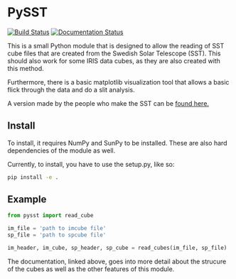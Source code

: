 PySST
==========

[![Build Status](https://travis-ci.org/nabobalis/PySST.svg?branch=master)](https://travis-ci.org/nabobalis/PySST)
[![Documentation Status](http://readthedocs.org/projects/pysst/badge/?version=latest)](http://pysst.readthedocs.io/en/latest/?badge=latest)

This is a small Python module that is designed to allow the reading of SST cube files that are created from the Swedish Solar Telescope (SST).
This should also work for some IRIS data cubes, as they are also created with this method.

Furthermore, there is a basic matplotlib visualization tool that allows a basic flick through the data and do a slit analysis.

A version made by the people who make the SST can be [found here.](https://github.com/ITA-Solar/helita)

Install
-------

To install, it requires NumPy and SunPy to be installed.
These are also hard dependencies of the module as well.

Currently, to install, you have to use the setup.py, like so:

```bash
pip install -e .
```

Example
-------

```python
from pysst import read_cube

im_file = 'path to imcube file'
sp_file = 'path to spcube file'

im_header, im_cube, sp_header, sp_cube = read_cubes(im_file, sp_file)

```

The documentation, linked above, goes into more detail about the strucure of the cubes as well as the other features of this module.
